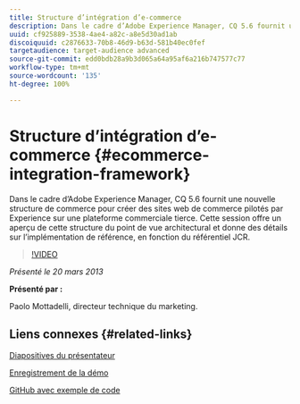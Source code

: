 ```yaml
---
title: Structure d’intégration d’e-commerce
description: Dans le cadre d’Adobe Experience Manager, CQ 5.6 fournit une nouvelle structure de commerce pour créer des sites web de commerce pilotés par Experience sur une plateforme commerciale tierce. Cette session offre un aperçu de cette structure du point de vue architectural et donne quelques détails sur l’implémentation de référence, en fonction du référentiel JCR.
uuid: cf925889-3538-4ae4-a82c-a8e5d30ad1ab
discoiquuid: c2876633-70b8-46d9-b63d-581b40ec0fef
targetaudience: target-audience advanced
source-git-commit: edd0bdb28a9b3d065a64a95af6a216b747577c77
workflow-type: tm+mt
source-wordcount: '135'
ht-degree: 100%

---
```


# Structure d’intégration d’e-commerce {#ecommerce-integration-framework}

Dans le cadre d’Adobe Experience Manager, CQ 5.6 fournit une nouvelle structure de commerce pour créer des sites web de commerce pilotés par Experience sur une plateforme commerciale tierce. Cette session offre un aperçu de cette structure du point de vue architectural et donne des détails sur l’implémentation de référence, en fonction du référentiel JCR.

>[!VIDEO](https://video.tv.adobe.com/v/19577/?quality=9)

*Présenté le 20 mars 2013*

**Présenté par :**

Paolo Mottadelli, directeur technique du marketing.

## Liens connexes {#related-links}

[Diapositives du présentateur](https://www.slideshare.net/paolomoz/aem-cq-ecommerce-framework)

[Enregistrement de la démo](https://vimeo.com/62251523)

[GitHub avec exemple de code](https://github.com/paolomoz/cq-commerce-impl-sample)
